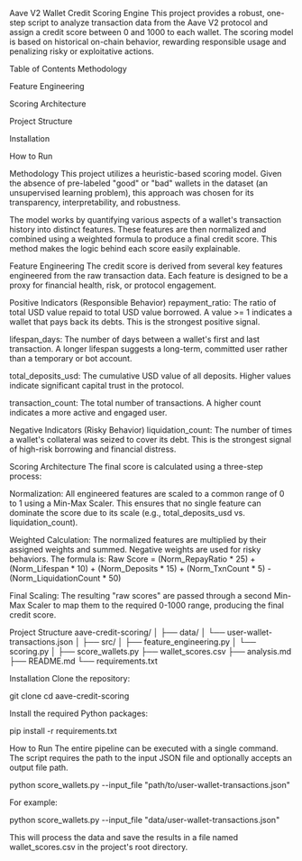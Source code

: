 Aave V2 Wallet Credit Scoring Engine
This project provides a robust, one-step script to analyze transaction data from the Aave V2 protocol and assign a credit score between 0 and 1000 to each wallet. The scoring model is based on historical on-chain behavior, rewarding responsible usage and penalizing risky or exploitative actions.

Table of Contents
Methodology

Feature Engineering

Scoring Architecture

Project Structure

Installation

How to Run

Methodology
This project utilizes a heuristic-based scoring model. Given the absence of pre-labeled "good" or "bad" wallets in the dataset (an unsupervised learning problem), this approach was chosen for its transparency, interpretability, and robustness.

The model works by quantifying various aspects of a wallet's transaction history into distinct features. These features are then normalized and combined using a weighted formula to produce a final credit score. This method makes the logic behind each score easily explainable.

Feature Engineering
The credit score is derived from several key features engineered from the raw transaction data. Each feature is designed to be a proxy for financial health, risk, or protocol engagement.

Positive Indicators (Responsible Behavior)
repayment_ratio: The ratio of total USD value repaid to total USD value borrowed. A value >= 1 indicates a wallet that pays back its debts. This is the strongest positive signal.

lifespan_days: The number of days between a wallet's first and last transaction. A longer lifespan suggests a long-term, committed user rather than a temporary or bot account.

total_deposits_usd: The cumulative USD value of all deposits. Higher values indicate significant capital trust in the protocol.

transaction_count: The total number of transactions. A higher count indicates a more active and engaged user.

Negative Indicators (Risky Behavior)
liquidation_count: The number of times a wallet's collateral was seized to cover its debt. This is the strongest signal of high-risk borrowing and financial distress.

Scoring Architecture
The final score is calculated using a three-step process:

Normalization: All engineered features are scaled to a common range of 0 to 1 using a Min-Max Scaler. This ensures that no single feature can dominate the score due to its scale (e.g., total_deposits_usd vs. liquidation_count).

Weighted Calculation: The normalized features are multiplied by their assigned weights and summed. Negative weights are used for risky behaviors. The formula is:
Raw Score = (Norm_RepayRatio * 25) + (Norm_Lifespan * 10) + (Norm_Deposits * 15) + (Norm_TxnCount * 5) - (Norm_LiquidationCount * 50)

Final Scaling: The resulting "raw scores" are passed through a second Min-Max Scaler to map them to the required 0-1000 range, producing the final credit score.

Project Structure
aave-credit-scoring/
│
├── data/
│   └── user-wallet-transactions.json
│
├── src/
│   ├── feature_engineering.py
│   └── scoring.py
│
├── score_wallets.py
├── wallet_scores.csv
├── analysis.md
├── README.md
└── requirements.txt

Installation
Clone the repository:

git clone <your-repo-url>
cd aave-credit-scoring

Install the required Python packages:

pip install -r requirements.txt

How to Run
The entire pipeline can be executed with a single command. The script requires the path to the input JSON file and optionally accepts an output file path.

python score_wallets.py --input_file "path/to/user-wallet-transactions.json"

For example:

python score_wallets.py --input_file "data/user-wallet-transactions.json"

This will process the data and save the results in a file named wallet_scores.csv in the project's root directory.